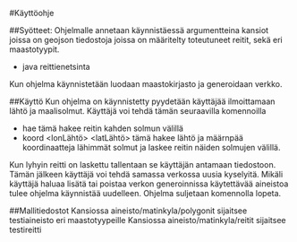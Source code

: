 #Käyttöohje

##Syötteet:
Ohjelmalle annetaan käynnistäessä argumentteina kansiot joissa on geojson tiedostoja joissa on määritelty toteutuneet reitit, sekä eri maastotyypit.

* java reittienetsinta <kansio jossa maastotyypit> <kansio jossa toteutuneet reitit> 

Kun ohjelma käynnistetään luodaan maastokirjasto ja generoidaan verkko.

##Käyttö
Kun ohjelma on käynnistetty pyydetään käyttäjää ilmoittamaan lähtö ja maalisolmut. Käyttäjä voi tehdä tämän seuraavilla komennoilla

* hae <lahtosolmu> <maalisolmu> <tiedostonimi> tämä hakee reitin kahden solmun välillä
* koord <lonLähtö> <latLähtö> <lonMaali> <latMaali> <tiedostonimi> tämä hakee lähtö ja määrnpää koordinaatteja lähimmät solmut ja laskee reitin näiden solmujen välillä.

Kun lyhyin reitti on laskettu tallentaan se käyttäjän antamaan tiedostoon. Tämän jälkeen käyttäjä voi tehdä samassa verkossa uusia kyselyitä. Mikäli käyttäjä haluaa lisätä tai poistaa verkon generoinnissa käytettävää aineistoa tulee ohjelma käynnistää uudelleen. Ohjelma suljetaan komennolla lopeta.

##Mallitiedostot
Kansiossa aineisto/matinkyla/polygonit sijaitsee testiaineisto eri maastotyypeille
Kansiossa aineisto/matinkyla/reitit sijaitsee testireitti
